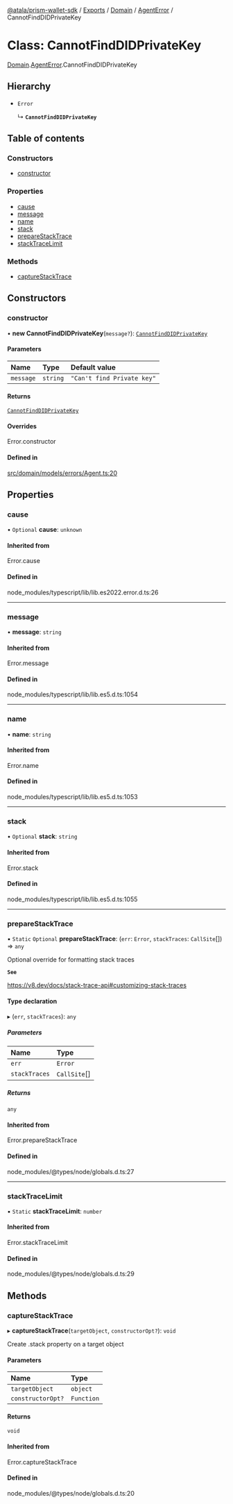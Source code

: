 [@atala/prism-wallet-sdk](../README.md) / [Exports](../modules.md) / [Domain](../modules/Domain.md) / [AgentError](../modules/Domain.AgentError.md) / CannotFindDIDPrivateKey

# Class: CannotFindDIDPrivateKey

[Domain](../modules/Domain.md).[AgentError](../modules/Domain.AgentError.md).CannotFindDIDPrivateKey

## Hierarchy

- `Error`

  ↳ **`CannotFindDIDPrivateKey`**

## Table of contents

### Constructors

- [constructor](Domain.AgentError.CannotFindDIDPrivateKey.md#constructor)

### Properties

- [cause](Domain.AgentError.CannotFindDIDPrivateKey.md#cause)
- [message](Domain.AgentError.CannotFindDIDPrivateKey.md#message)
- [name](Domain.AgentError.CannotFindDIDPrivateKey.md#name)
- [stack](Domain.AgentError.CannotFindDIDPrivateKey.md#stack)
- [prepareStackTrace](Domain.AgentError.CannotFindDIDPrivateKey.md#preparestacktrace)
- [stackTraceLimit](Domain.AgentError.CannotFindDIDPrivateKey.md#stacktracelimit)

### Methods

- [captureStackTrace](Domain.AgentError.CannotFindDIDPrivateKey.md#capturestacktrace)

## Constructors

### constructor

• **new CannotFindDIDPrivateKey**(`message?`): [`CannotFindDIDPrivateKey`](Domain.AgentError.CannotFindDIDPrivateKey.md)

#### Parameters

| Name | Type | Default value |
| :------ | :------ | :------ |
| `message` | `string` | `"Can't find Private key"` |

#### Returns

[`CannotFindDIDPrivateKey`](Domain.AgentError.CannotFindDIDPrivateKey.md)

#### Overrides

Error.constructor

#### Defined in

[src/domain/models/errors/Agent.ts:20](https://github.com/hyperledger/identus-edge-agent-sdk-ts/blob/2cdbf1ede368164be3dd56f3e362e76e94d48b48/src/domain/models/errors/Agent.ts#L20)

## Properties

### cause

• `Optional` **cause**: `unknown`

#### Inherited from

Error.cause

#### Defined in

node_modules/typescript/lib/lib.es2022.error.d.ts:26

___

### message

• **message**: `string`

#### Inherited from

Error.message

#### Defined in

node_modules/typescript/lib/lib.es5.d.ts:1054

___

### name

• **name**: `string`

#### Inherited from

Error.name

#### Defined in

node_modules/typescript/lib/lib.es5.d.ts:1053

___

### stack

• `Optional` **stack**: `string`

#### Inherited from

Error.stack

#### Defined in

node_modules/typescript/lib/lib.es5.d.ts:1055

___

### prepareStackTrace

▪ `Static` `Optional` **prepareStackTrace**: (`err`: `Error`, `stackTraces`: `CallSite`[]) => `any`

Optional override for formatting stack traces

**`See`**

https://v8.dev/docs/stack-trace-api#customizing-stack-traces

#### Type declaration

▸ (`err`, `stackTraces`): `any`

##### Parameters

| Name | Type |
| :------ | :------ |
| `err` | `Error` |
| `stackTraces` | `CallSite`[] |

##### Returns

`any`

#### Inherited from

Error.prepareStackTrace

#### Defined in

node_modules/@types/node/globals.d.ts:27

___

### stackTraceLimit

▪ `Static` **stackTraceLimit**: `number`

#### Inherited from

Error.stackTraceLimit

#### Defined in

node_modules/@types/node/globals.d.ts:29

## Methods

### captureStackTrace

▸ **captureStackTrace**(`targetObject`, `constructorOpt?`): `void`

Create .stack property on a target object

#### Parameters

| Name | Type |
| :------ | :------ |
| `targetObject` | `object` |
| `constructorOpt?` | `Function` |

#### Returns

`void`

#### Inherited from

Error.captureStackTrace

#### Defined in

node_modules/@types/node/globals.d.ts:20

